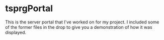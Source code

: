 tsprgPortal
===========

This is the server portal that I've worked on for my project. 
I included some of the former files in the drop to give you a demonstration of how it was displayed.
